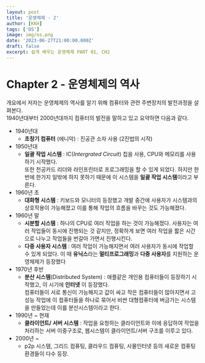 ```yaml
---
layout: post
title: '운영체제 - 2'
author: [KKH]
tags: ['OS']
image: img/os.png
date: '2023-06-27T21:00:00.000Z'
draft: false
excerpt: 쉽게 배우는 운영체제 PART 01, CH2
---
```

# Chapter 2 - 운영체제의 역사


개요에서 저자는 운영체제의 역사를 알기 위해 컴퓨터와 관련 주변장치의 발전과정을 살펴본다.  
1940년대부터 2000년대까지 컴퓨터의 발전을 말하고 있고 요약하면 다음과 같다.
- 1940년대 
	- **초창기 컴퓨터** (에니악) : 진공관 소자 사용 (2진법의 시작)
- 1950년대
	- **일괄 작업 시스템** : IC(*Intergrated Circuit*) 칩을 사용,  CPU와 메모리를 사용하기 시작했다.  
		또한 천공카드 리더와 라인프린터로 프로그래밍을 할 수 있게 되었다. 하지만 한번에 한가지 일밖에 하지 못하기 때문에 이 시스템을 **일괄 작업 시스템**이라고 부른다.  
- 1960년 초 
	- **대화형 시스템** : 키보드와 모니터의 등장했고 개발 중간에 사용자가 시스템과의 상호작용이 가능해졌고 이를 통해 작업의 흐름을 바꾸는 것도 가능해졌다. 
- 1960년 말 
	- **시분할 시스템** : 하나의 CPU로 여러 작업을 하는 것이 가능해졌다. 사용자는 여러 작업들이 동시에 진행되는 것 같지만, 정확하게 보면 여러 작업을 짧은 시간으로 나누고 작업들을 번갈아 가면서 진행시킨다.
	- **다중 사용자 시스템** : 여러 작업이 가능해지면서 여러 사용자가 동시에 작업할 수 있게 되었다. 이 때 **유닉스**라는 **멀티프로그래밍**과 **다중 사용자**를 지원하는 운영체제가 등장했다
 - 1970년 후반
	 - **분산 시스템**(Distributed System) : 애플같은 개인용 컴퓨터들이 등장하기 시작했고, 이 시기에 **인터넷** 이 등장했다.  
	   컴퓨터들이 서로 통신이 가능해지고 값이 싸고 작은 컴퓨터들이 많아지면서 고성능 작업에 이 컴퓨터들을 하나로 묶어서 비싼 대형컴퓨터에 버금가는 시스템을 만들었는데 이를 분산시스템이라고 한다.
- 1990년 ~ 현재
	- **클라이언트/ 서버 시스템** : 작업을 요청하는 클라이언트와 이에 응답하여 작업을 처리하는 서버 이중구조로, 웹시스템이 클라이언트/서버 구조를 이루고 있다.
- 2000년 ~
	- p2p 시스템, 그리드 컴퓨팅, 클라우드 컴퓨팅, 사물인터넷 등의 새로운 컴퓨팅 환경들이 다수 등장.
